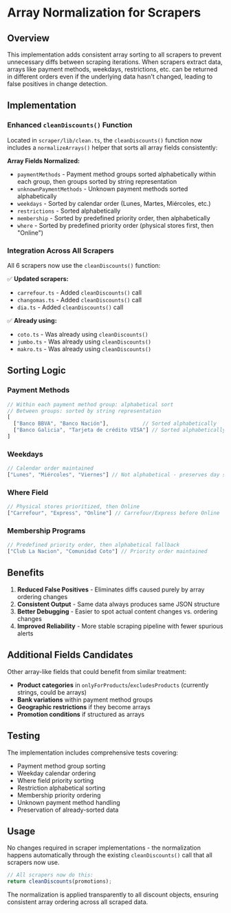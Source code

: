 # Array Normalization for Scrapers

## Overview

This implementation adds consistent array sorting to all scrapers to prevent unnecessary diffs between scraping iterations. When scrapers extract data, arrays like payment methods, weekdays, restrictions, etc. can be returned in different orders even if the underlying data hasn't changed, leading to false positives in change detection.

## Implementation

### Enhanced `cleanDiscounts()` Function

Located in `scraper/lib/clean.ts`, the `cleanDiscounts()` function now includes a `normalizeArrays()` helper that sorts all array fields consistently:

**Array Fields Normalized:**
- `paymentMethods` - Payment method groups sorted alphabetically within each group, then groups sorted by string representation
- `unknownPaymentMethods` - Unknown payment methods sorted alphabetically
- `weekdays` - Sorted by calendar order (Lunes, Martes, Miércoles, etc.)
- `restrictions` - Sorted alphabetically 
- `membership` - Sorted by predefined priority order, then alphabetically
- `where` - Sorted by predefined priority order (physical stores first, then "Online")

### Integration Across All Scrapers

All 6 scrapers now use the `cleanDiscounts()` function:

✅ **Updated scrapers:**
- `carrefour.ts` - Added `cleanDiscounts()` call
- `changomas.ts` - Added `cleanDiscounts()` call  
- `dia.ts` - Added `cleanDiscounts()` call

✅ **Already using:**
- `coto.ts` - Was already using `cleanDiscounts()`
- `jumbo.ts` - Was already using `cleanDiscounts()`
- `makro.ts` - Was already using `cleanDiscounts()`

## Sorting Logic

### Payment Methods
```typescript
// Within each payment method group: alphabetical sort
// Between groups: sorted by string representation
[
  ["Banco BBVA", "Banco Nación"],           // Sorted alphabetically
  ["Banco Galicia", "Tarjeta de crédito VISA"] // Sorted alphabetically  
]
```

### Weekdays
```typescript
// Calendar order maintained
["Lunes", "Miércoles", "Viernes"] // Not alphabetical - preserves day sequence
```

### Where Field
```typescript
// Physical stores prioritized, then Online
["Carrefour", "Express", "Online"] // Carrefour/Express before Online
```

### Membership Programs
```typescript
// Predefined priority order, then alphabetical fallback
["Club La Nacion", "Comunidad Coto"] // Priority order maintained
```

## Benefits

1. **Reduced False Positives** - Eliminates diffs caused purely by array ordering changes
2. **Consistent Output** - Same data always produces same JSON structure
3. **Better Debugging** - Easier to spot actual content changes vs. ordering changes
4. **Improved Reliability** - More stable scraping pipeline with fewer spurious alerts

## Additional Fields Candidates

Other array-like fields that could benefit from similar treatment:

- **Product categories** in `onlyForProducts`/`excludesProducts` (currently strings, could be arrays)
- **Bank variations** within payment method groups
- **Geographic restrictions** if they become arrays
- **Promotion conditions** if structured as arrays

## Testing

The implementation includes comprehensive tests covering:
- Payment method group sorting
- Weekday calendar ordering  
- Where field priority sorting
- Restriction alphabetical sorting
- Membership priority ordering
- Unknown payment method handling
- Preservation of already-sorted data

## Usage

No changes required in scraper implementations - the normalization happens automatically through the existing `cleanDiscounts()` call that all scrapers now use.

```typescript
// All scrapers now do this:
return cleanDiscounts(promotions);
```

The normalization is applied transparently to all discount objects, ensuring consistent array ordering across all scraped data.